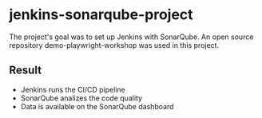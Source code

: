 # jenkins-sonarqube-project

 The project's goal was to set up Jenkins with SonarQube. An open source repository demo-playwright-workshop was used in this project.

 ## Result

- Jenkins runs the CI/CD pipeline
- SonarQube analizes the code quality
- Data is available on the SonarQube dashboard

